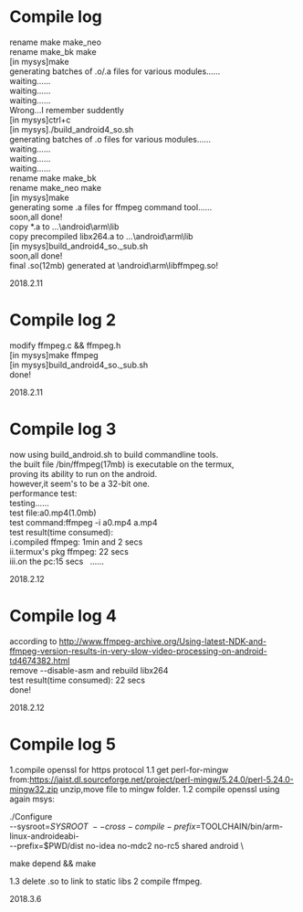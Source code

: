 Compile log
=============  
rename make make_neo  
rename make_bk make  
[in mysys]make  
generating batches of .o/.a files for various modules……  
waiting……  
waiting……  
waiting……  
Wrong...I remember suddently  
[in mysys]ctrl+c  
[in mysys]./build_android4_so.sh  
generating batches of .o files for various modules……  
waiting……  
waiting……  
waiting……  
rename make make_bk   
rename make_neo make  
[in mysys]make  
generating some .a files for ffmpeg command tool……  
soon,all done!  
copy *.a to ...\android\arm\lib  
copy precompiled libx264.a to ...\android\arm\lib  
[in mysys]build_android4_so._sub.sh  
soon,all done!  
final .so(12mb) generated at \android\arm\libffmpeg.so!  
  
2018.2.11  
  
Compile log 2  
=============  
modify ffmpeg.c && ffmpeg.h  
[in mysys]make ffmpeg  
[in mysys]build_android4_so._sub.sh  
done!  
  
2018.2.11  

Compile log 3   
=============  
now using build_android.sh to build commandline tools.  
the built file /bin/ffmpeg(17mb) is executable on the termux,  
proving its ability to run on the android.   
however,it seem's to be a 32-bit one.  
performance test:  
testing……  
test file:a0.mp4(1.0mb)  
test command:ffmpeg -i a0.mp4 a.mp4  
test result(time consumed):  
i.compiled ffmpeg: 1min and 2 secs  
ii.termux's pkg ffmpeg: 22 secs  
iii.on the pc:15 secs   
……

2018.2.12  


Compile log 4   
=============  
according to http://www.ffmpeg-archive.org/Using-latest-NDK-and-ffmpeg-version-results-in-very-slow-video-processing-on-android-td4674382.html  
remove --disable-asm and rebuild libx264    
test result(time consumed):  22 secs  
done!  

2018.2.12  


Compile log 5   
=============  
1.compile openssl for https protocol
1.1 get perl-for-mingw from:https://jaist.dl.sourceforge.net/project/perl-mingw/5.24.0/perl-5.24.0-mingw32.zip
    unzip,move file to mingw folder.
1.2 compile openssl using again msys:


./Configure \
    --sysroot=$SYSROOT \
    --cross-compile-prefix=$TOOLCHAIN/bin/arm-linux-androideabi- \
    --prefix=$PWD/dist no-idea no-mdc2 no-rc5 shared android \
    
make depend && make

1.3 delete .so to link to static libs
2 compile ffmpeg.

2018.3.6






